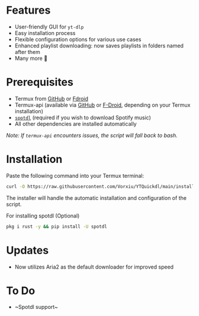 
# Features

- User-friendly GUI for `yt-dlp`
- Easy installation process
- Flexible configuration options for various use cases
- Enhanced playlist downloading: now saves playlists in folders named after them
- Many more 👀

# Prerequisites

- Termux from [GitHub](https://github.com/termux/termux-app/releases) or [Fdroid](https://f-droid.org/en/packages/com.termux/)
- Termux-api (available via [GitHub](https://github.com/termux/termux-api/releases/tag/v0.50.1) or [F-Droid](https://f-droid.org/en/packages/com.termux.api/), depending on your Termux installation)
- [`spotdl`](https://github.com/spotDL/spotify-downloader) (required if you wish to download Spotify music)
- All other dependencies are installed automatically

*Note: If `termux-api` encounters issues, the script will fall back to bash.*

# Installation

Paste the following command into your Termux terminal:

```bash
curl -O https://raw.githubusercontent.com/Vorxiu/YTQuickdl/main/installer.sh && chmod +x installer.sh && ./installer.sh
```

The installer will handle the automatic installation and configuration of the script.

For installing spotdl (Optional)
```bash 
pkg i rust -y && pip install -U spotdl
```

# Updates

- Now utilizes Aria2 as the default downloader for improved speed

# To Do

- ~Spotdl support~